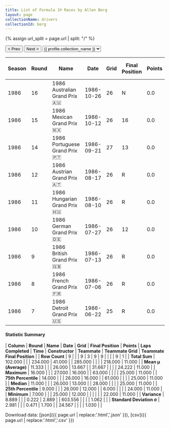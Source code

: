 ```yaml
---
title: List of Formula 1® Races by Allen Berg
layout: page
collectionName: drivers
collectionId: berg
---
```


{% assign url_split = page.url | split: "/" %}
<div id="collection-navigation">
<button onclick="selector.options[selector.selectedIndex-1].value && (window.location = selector.options[selector.selectedIndex-1].value);">&lt; Prev</button>
<button onclick="selector.options[selector.selectedIndex+1].value && (window.location = selector.options[selector.selectedIndex+1].value);">Next &gt;</button>
<select id="selector" onchange="this.options[this.selectedIndex].value && (window.location = this.options[this.selectedIndex].value);">
  {% for collectionId in site.data[page.collectionName].refs %}
    {% if collectionId == page.collectionId %}
      {% assign selected = "selected" %}
    {% else %}
      {% assign selected = "" %}
    {% endif %}
    {% assign profile = site.data[page.collectionName][collectionId].profile %}
    <option value="/f1/{{ page.collectionName }}/{{ collectionId }}/{{ url_split[4] }}" {{ selected }}>{{ profile.collection_name }}</option>
  {% endfor %}
</select>
</div>

| Season | Round | Name | Date | Grid | Final Position | Points | Laps Completed | Time | Constructor | Teammate | Teammate Grid | Teammate Final Position |
|--|--|--|--|--|--|--|--|--|--|--|--|--|
| 1986 | 16 | 1986 Australian Grand Prix 🇦🇺 | 1986-10-26 | 26 | N | 0.0 | 61 |   | Osella 🇮🇹 | [Piercarlo Ghinzani 🇮🇹](/f1/drivers/ghinzani) | 25 | R |
| 1986 | 15 | 1986 Mexican Grand Prix 🇲🇽 | 1986-10-12 | 26 | 16 | 0.0 | 61 |   | Osella 🇮🇹 | [Piercarlo Ghinzani 🇮🇹](/f1/drivers/ghinzani) | 25 | R |
| 1986 | 14 | 1986 Portuguese Grand Prix 🇵🇹 | 1986-09-21 | 27 | 13 | 0.0 | 63 |   | Osella 🇮🇹 | [Piercarlo Ghinzani 🇮🇹](/f1/drivers/ghinzani) | 24 | R |
| 1986 | 12 | 1986 Austrian Grand Prix 🇦🇹 | 1986-08-17 | 26 | R | 0.0 | 6 |   | Osella 🇮🇹 | [Piercarlo Ghinzani 🇮🇹](/f1/drivers/ghinzani) | 25 | 11 |
| 1986 | 11 | 1986 Hungarian Grand Prix 🇭🇺 | 1986-08-10 | 26 | R | 0.0 | 1 |   | Osella 🇮🇹 | [Piercarlo Ghinzani 🇮🇹](/f1/drivers/ghinzani) | 23 | R |
| 1986 | 10 | 1986 German Grand Prix 🇩🇪 | 1986-07-27 | 26 | 12 | 0.0 | 40 |   | Osella 🇮🇹 | [Piercarlo Ghinzani 🇮🇹](/f1/drivers/ghinzani) | 25 | R |
| 1986 | 9 | 1986 British Grand Prix 🇬🇧 | 1986-07-13 | 26 | R | 0.0 | 0 |   | Osella 🇮🇹 | [Piercarlo Ghinzani 🇮🇹](/f1/drivers/ghinzani) | 24 | R |
| 1986 | 8 | 1986 French Grand Prix 🇫🇷 | 1986-07-06 | 26 | R | 0.0 | 25 |   | Osella 🇮🇹 | [Piercarlo Ghinzani 🇮🇹](/f1/drivers/ghinzani) | 25 | R |
| 1986 | 7 | 1986 Detroit Grand Prix 🇺🇸 | 1986-06-22 | 25 | R | 0.0 | 28 |   | Osella 🇮🇹 | [Piercarlo Ghinzani 🇮🇹](/f1/drivers/ghinzani) | 22 | R |

#### Statistic Summary

| **Column** | **Round** | **Name** | **Date** | **Grid** | **Final Position** | **Points** | **Laps Completed** | **Time** | **Constructor** | **Teammate** | **Teammate Grid** | **Teammate Final Position** |
| **Row Count** | 9 |  |  | 9 | 3 | 9 | 9 |  |  |  | 9 | 1 |
| **Total Sum** | 102.000 |  |  | 234.000 | 41.000 |  | 285.000 |  |  |  | 218.000 | 11.000 |
| **Mean μ (Average)** | 11.333 |  |  | 26.000 | 13.667 |  | 31.667 |  |  |  | 24.222 | 11.000 |
| **Maximum** | 16.000 |  |  | 27.000 | 16.000 |  | 63.000 |  |  |  | 25.000 | 11.000 |
| **75th Percentile** | 14.000 |  |  | 26.000 | 16.000 |  | 61.000 |  |  |  | 25.000 | 11.000 |
| **Median** | 11.000 |  |  | 26.000 | 13.000 |  | 28.000 |  |  |  | 25.000 | 11.000 |
| **25th Percentile** | 9.000 |  |  | 26.000 | 12.000 |  | 6.000 |  |  |  | 24.000 | 11.000 |
| **Minimum** | 7.000 |  |  | 25.000 | 12.000 |  |  |  |  |  | 22.000 | 11.000 |
| **Variance** | 8.889 |  |  | 0.222 | 2.889 |  | 603.556 |  |  |  | 1.062 |  |
| **Standard Deviation σ** | 2.981 |  |  | 0.471 | 1.700 |  | 24.567 |  |  |  | 1.030 |  |

Download data: [json]({{ page.url | replace:'.html','.json' }}), [csv]({{ page.url | replace:'.html','.csv' }})
